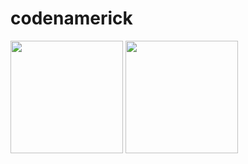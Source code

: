 # codenamerick

<img height="180em" src="https://github-readme-stats.vercel.app/api?username=codenamerick&show_icons=true&hide_border=true&&count_private=true&include_all_commits=true" />

<img height="180em" src="https://github-readme-stats.vercel.app/api/top-langs/?username=codenamerick&layout=compact" />

